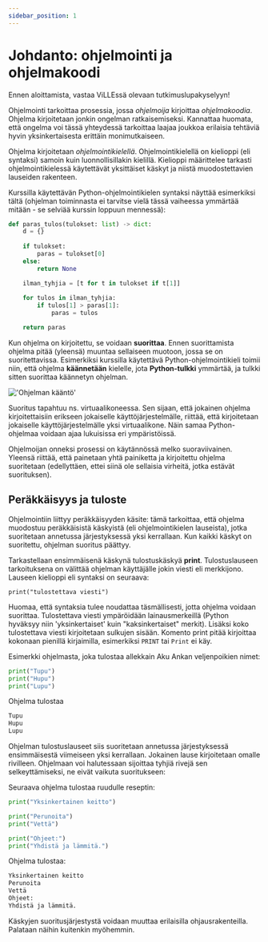```yaml
---
sidebar_position: 1
---
```


# Johdanto: ohjelmointi ja ohjelmakoodi

Ennen aloittamista, vastaa ViLLEssä olevaan tutkimuslupakyselyyn!

Ohjelmointi tarkoittaa prosessia, jossa *ohjelmoija* kirjoittaa *ohjelmakoodia*. Ohjelma kirjoitetaan jonkin ongelman ratkaisemiseksi. Kannattaa huomata, että ongelma voi tässä yhteydessä tarkoittaa laajaa joukkoa erilaisia tehtäviä hyvin yksinkertaisesta erittäin monimutkaiseen.

Ohjelma kirjoitetaan *ohjelmointikielellä*. Ohjelmointikielellä on kielioppi (eli syntaksi) samoin kuin luonnollisillakin kielillä. Kielioppi määrittelee tarkasti ohjelmointikielessä käytettävät yksittäiset käskyt ja niistä muodostettavien lauseiden rakenteen.

Kurssilla käytettävän Python-ohjelmointikielen syntaksi näyttää esimerkiksi tältä (ohjelman toiminnasta ei tarvitse vielä tässä vaiheessa ymmärtää mitään - se selviää kurssin loppuun mennessä):

```python 
def paras_tulos(tulokset: list) -> dict:
    d = {}
    
    if tulokset:
        paras = tulokset[0]
    else:
        return None

    ilman_tyhjia = [t for t in tulokset if t[1]]
    
    for tulos in ilman_tyhjia:
        if tulos[1] > paras[1]:
            paras = tulos

    return paras
 ```

Kun ohjelma on kirjoitettu, se voidaan **suorittaa**. Ennen suorittamista ohjelma pitää (yleensä) muuntaa sellaiseen muotoon, jossa se on suoritettavissa. Esimerkiksi kurssilla käytettävä Python-ohjelmointikieli toimii niin, että ohjelma **käännetään** kielelle, jota **Python-tulkki** ymmärtää, ja tulkki sitten suorittaa käännetyn ohjelman.

!['Ohjelman kääntö'](/img/w1-1.png)

Suoritus tapahtuu ns. virtuaalikoneessa. Sen sijaan, että jokainen ohjelma kirjoitettaisiin erikseen jokaiselle käyttöjärjestelmälle, riittää, että kirjoitetaan jokaiselle käyttöjärjestelmälle yksi virtuaalikone. Näin samaa Python-ohjelmaa voidaan ajaa lukuisissa eri ympäristöissä.

Ohjelmoijan onneksi prosessi on käytännössä melko suoraviivainen. Yleensä riittää, että painetaan yhtä painiketta ja kirjoitettu ohjelma suoritetaan (edellyttäen, ettei siinä ole sellaisia virheitä, jotka estävät suorituksen).

## Peräkkäisyys ja tuloste

Ohjelmointiin liittyy peräkkäisyyden käsite: tämä tarkoittaa, että ohjelma muodostuu peräkkäisistä käskyistä (eli ohjelmointikielen lauseista), jotka suoritetaan annetussa järjestyksessä yksi kerrallaan. Kun kaikki käskyt on suoritettu, ohjelman suoritus päättyy.

Tarkastellaan ensimmäisenä käskynä tulostuskäskyä **print**. Tulostuslauseen tarkoituksena on välittää ohjelman käyttäjälle jokin viesti eli merkkijono. Lauseen kielioppi eli syntaksi on seuraava:

`print("tulostettava viesti")`

Huomaa, että syntaksia tulee noudattaa täsmällisesti, jotta ohjelma voidaan suorittaa. Tulostettava viesti ympäröidään lainausmerkeillä (Python hyväksyy niin 'yksinkertaiset' kuin "kaksinkertaiset" merkit). Lisäksi koko tulostettava viesti kirjoitetaan sulkujen sisään. Komento print pitää kirjoittaa kokonaan pienillä kirjaimilla, esimerkiksi `PRINT` tai `Print` ei käy.

Esimerkki ohjelmasta, joka tulostaa allekkain Aku Ankan veljenpoikien nimet:

```python 
print("Tupu")
print("Hupu")
print("Lupu")
 ```

Ohjelma tulostaa
```python 
Tupu
Hupu
Lupu
 ```

Ohjelman tulostuslauseet siis suoritetaan annetussa järjestyksessä ensimmäisestä viimeiseen yksi kerrallaan. Jokainen lause kirjoitetaan omalle rivilleen. Ohjelmaan voi halutessaan sijoittaa tyhjiä rivejä sen selkeyttämiseksi, ne eivät vaikuta suoritukseen:

Seuraava ohjelma tulostaa ruudulle reseptin:

```python 
print("Yksinkertainen keitto")

print("Perunoita")
print("Vettä")

print("Ohjeet:")
print("Yhdistä ja lämmitä.")
 ```

Ohjelma tulostaa:
```python 
Yksinkertainen keitto
Perunoita
Vettä
Ohjeet:
Yhdistä ja lämmitä.
 ```

Käskyjen suoritusjärjestystä voidaan muuttaa erilaisilla ohjausrakenteilla. Palataan näihin kuitenkin myöhemmin.